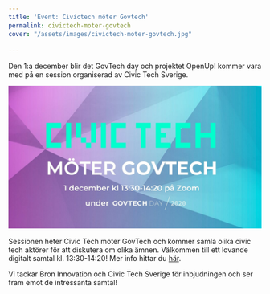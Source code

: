 ```yaml
---
title: 'Event: Civictech möter Govtech'
permalink: civictech-moter-govtech
cover: "/assets/images/civictech-moter-govtech.jpg"

---
```

Den 1:a december blir det GovTech day och projektet OpenUp! kommer vara med på en session organiserad av Civic Tech Sverige.

![](/assets/images/civictech-moter-govtech.jpg)

Sessionen heter Civic Tech möter GovTech och kommer samla olika civic tech aktörer för att diskutera om olika ämnen.
Välkommen till ett lovande digitalt samtal kl. 13:30-14:20! Mer info hittar du [här](https://www.govtechday.se/).

Vi tackar Bron Innovation och Civic Tech Sverige för inbjudningen och ser fram emot de intressanta samtal!